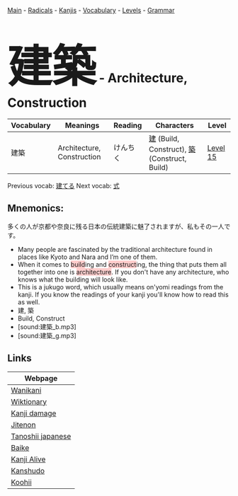 <style> bigfont {font-size: 100px}</style>
[Main](../README.md) -
[Radicals](../radicals.md) -
[Kanjis](../kanjis.md) -
[Vocabulary](../vocabulary.md) -
[Levels](../levels.md) -
[Grammar](../grammar.md)
# <bigfont> 建築</bigfont> - Architecture, Construction 

| Vocabulary | Meanings | Reading | Characters | Level |
| --- | --- | --- | --- | --- |
| 建築 | Architecture, Construction | けんちく |  [建](../kanjis/建.md) (Build, Construct), [築](../kanjis/築.md) (Construct, Build) | [Level 15](../levels/wk_level15.md) |

Previous vocab: [建てる](建てる.md) Next vocab: [式](式.md) 

## Mnemonics:
多くの人が京都や奈良に残る日本の伝統建築に魅了されますが、私もその一人です。
* Many people are fascinated by the traditional architecture found in places like Kyoto and Nara and I’m one of them.
* When it comes to <span style="background-color:#ffcccb"> build</span>ing and <span style="background-color:#ffcccb"> construct</span>ing, the thing that puts them all together into one is <span style="background-color:#ffcccb"> architecture</span>. If you don't have any architecture, who knows what the building will look like.
* This is a jukugo word, which usually means on'yomi readings from the kanji. If you know the readings of your kanji you'll know how to read this as well.
* 建, 築
* Build, Construct
* [sound:建築_b.mp3]
* [sound:建築_g.mp3]


## Links 

| Webpage |
| --- |
| [Wanikani          ](https://www.wanikani.com/kanji/建築) |
| [Wiktionary        ](https://en.wiktionary.org/wiki/建築) |
| [Kanji damage      ](http://www.kanjidamage.com/kanji/search?utf8=✓&q=建築) |
| [Jitenon           ](https://jitenon.com/kanji/建築) |
| [Tanoshii japanese ](https://www.tanoshiijapanese.com/dictionary/kanji.cfm?k=建築) |
| [Baike             ](https://baike.baidu.com/item/建築) |
| [Kanji Alive       ](https://app.kanjialive.com/建築) |
| [Kanshudo          ](https://www.kanshudo.com/searchmn?q=建築) |
| [Koohii            ](https://kanji.koohii.com/study/kanji/建築) |
